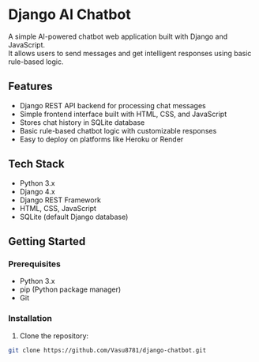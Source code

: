 # Django AI Chatbot

A simple AI-powered chatbot web application built with Django and JavaScript.  
It allows users to send messages and get intelligent responses using basic rule-based logic.

## Features

- Django REST API backend for processing chat messages  
- Simple frontend interface built with HTML, CSS, and JavaScript  
- Stores chat history in SQLite database  
- Basic rule-based chatbot logic with customizable responses  
- Easy to deploy on platforms like Heroku or Render

## Tech Stack

- Python 3.x  
- Django 4.x  
- Django REST Framework  
- HTML, CSS, JavaScript  
- SQLite (default Django database)  

## Getting Started

### Prerequisites

- Python 3.x  
- pip (Python package manager)  
- Git  

### Installation

1. Clone the repository:
```bash
git clone https://github.com/Vasu8781/django-chatbot.git
